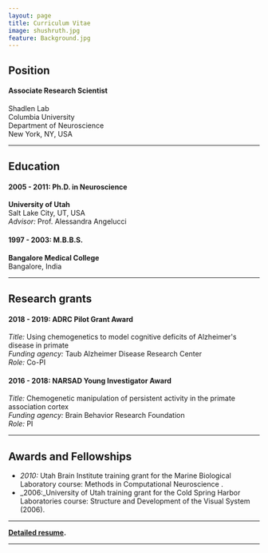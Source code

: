 ```yaml
---
layout: page
title: Curriculum Vitae
image: shushruth.jpg
feature: Background.jpg
---
```


## Position

#### Associate Research Scientist
Shadlen Lab<br/>
Columbia University<br/>
Department of Neuroscience<br/>
New York, NY, USA<br/>

---

## Education

#### 2005 - 2011: **Ph.D. in Neuroscience**<br/>
**University of Utah**<br/>
Salt Lake City, UT, USA <br/>
_Advisor:_ Prof. Alessandra Angelucci<br/>

#### 1997 - 2003: **M.B.B.S.**<br/>
**Bangalore Medical College**<br/>
Bangalore, India<br/>

---

## Research grants

#### 2018 - 2019: ADRC Pilot Grant Award<br/>
_Title:_ Using chemogenetics to model cognitive deficits of Alzheimer's disease in primate<br/>
_Funding agency:_ Taub Alzheimer Disease Research Center<br/>
_Role:_ Co-PI<br/>

#### 2016 -	2018: NARSAD Young Investigator Award<br/>
_Title:_ Chemogenetic manipulation of persistent activity in the primate association cortex<br/>
_Funding agency:_ Brain Behavior Research Foundation<br/>
_Role:_ PI<br/>


---

## Awards and Fellowships

* _2010:_ Utah Brain Institute training grant for the Marine Biological Laboratory course: Methods in Computational Neuroscience .<br/>
* _2006:_University of Utah training grant for the Cold Spring Harbor Laboratories course: Structure and Development of the Visual System (2006). <br/>


---

**<i class="fa fa-file-pdf-o"></i> [Detailed resume](cvpdf/resume.pdf).**

---





